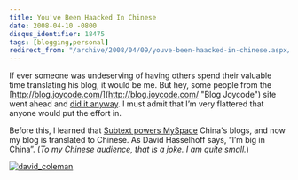 ```yaml
---
title: You've Been Haacked In Chinese
date: 2008-04-10 -0800
disqus_identifier: 18475
tags: [blogging,personal]
redirect_from: "/archive/2008/04/09/youve-been-haacked-in-chinese.aspx/"
---
```


If ever someone was undeserving of having others spend their valuable
time translating his blog, it would be me. But hey, some people from the
[http://blog.joycode.com/](http://blog.joycode.com/ "Blog Joycode") site
went ahead and [did it
anyway](http://blog.joycode.com/haacked/ "My blog in Chinese"). I must
admit that I’m very flattered that anyone would put the effort in.

Before this, I learned that [Subtext powers
MySpace](https://haacked.com/archive/2007/10/29/subtext-powers-myspace-china-blogs.aspx "Subtext powers china")
China's blogs, and now my blog is translated to Chinese. As David
Hasselhoff says, “I’m big in China”. (*To my Chinese audience, that is a
joke. I am quite small.*)

[![david\_coleman](https://haacked.com/images/haacked_com/WindowsLiveWriter/YouveBeenHaackedInChinese_11C49/david_coleman_thumb.jpg)](https://haacked.com/images/haacked_com/WindowsLiveWriter/YouveBeenHaackedInChinese_11C49/david_coleman_2.jpg)
